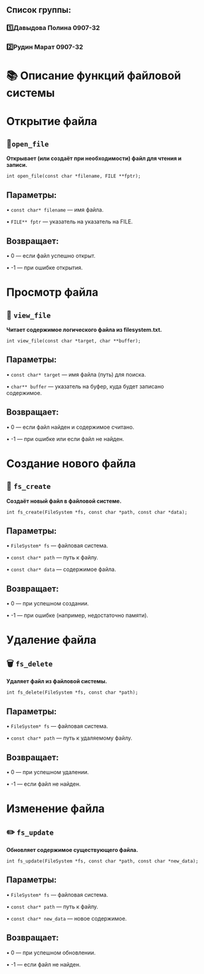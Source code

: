 ## Список группы:
### 1️⃣Давыдова Полина 0907-32
### 2️⃣Рудин Марат 0907-32

# 📚 Описание функций файловой системы
# Открытие файла
## 📂`open_file`
**Открывает (или создаёт при необходимости) файл для чтения и записи.**

`int open_file(const char *filename, FILE **fptr);`

## Параметры:
 • `const char* filename` — имя файла.
 
 • `FILE** fptr` — указатель на указатель на FILE.

## Возвращает:
 • 0 — если файл успешно открыт.
 
 • -1 — при ошибке открытия.

 
# Просмотр файла
## 👀 `view_file`
**Читает содержимое логического файла из filesystem.txt.**

`int view_file(const char *target, char **buffer);`

## Параметры:
 • `const char* target` — имя файла (путь) для поиска.
 
 • `char** buffer` — указатель на буфер, куда будет записано содержимое.

## Возвращает:
 • 0 — если файл найден и содержимое считано.
 
 • -1 — при ошибке или если файл не найден.


 # Создание нового файла
## 📁 `fs_create`
**Создаёт новый файл в файловой системе.**

`int fs_create(FileSystem *fs, const char *path, const char *data);`

## Параметры:
 • `FileSystem* fs` — файловая система.
 
 • `const char* path` — путь к файлу.
 
 • `const char* data` — содержимое файла.

## Возвращает:
 • 0 — при успешном создании.
 
 • -1 — при ошибке (например, недостаточно памяти).


# Удаление файла
## 🗑️ `fs_delete`
**Удаляет файл из файловой системы.**

`int fs_delete(FileSystem *fs, const char *path);`

## Параметры:
 • `FileSystem* fs` — файловая система.
 
 • `const char* path` — путь к удаляемому файлу.

## Возвращает:
 • 0 — при успешном удалении.
 
 • -1 — если файл не найден.


# Изменение файла
## ✏️ `fs_update`
**Обновляет содержимое существующего файла.**

`int fs_update(FileSystem *fs, const char *path, const char *new_data);`

## Параметры:
 • `FileSystem* fs` — файловая система.
 
 • `const char* path` — путь к файлу.
 
 • `const char* new_data` — новое содержимое.

## Возвращает:
 • 0 — при успешном обновлении.
 
 • -1 — если файл не найден.
